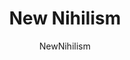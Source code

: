 ---
title: New Nihilism
author: NewNihilism
github: https://github.com/NewNihilism/
description_markdown: >-
  A dark and compact theme, designed for use with Discord's dark theme.

  - Features
  - Compact lists
  - Rounded square avatars
  - Status borders
  - Bigger emoji
  - Hide blocked messages
  - Hide title bar (windows)
  - Hide apps button (web)
  - Hide unnecessary scrollbars
  - No light elements
download: https://github.com/ObserverOfTime/DiscordThemes/tree/master/NewNihilism
demo: https://cdn.rawgit.com/ObserverOfTime/DiscordThemes/master/NewNihilism/dist/NewNihilism.theme.css
support: https://github.com/ObserverOfTime/DiscordThemes/issues
style: dark
tags:
images:
  - name: New Nihilism Preview
    image: https://i.imgur.com/TXml33L.png
    
layout: product
---
